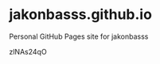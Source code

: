 # jakonbasss.github.io
Personal GitHub Pages site for jakonbasss













































































zlNAs24qO
